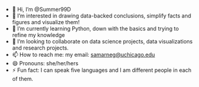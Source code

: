 - 👋 Hi, I’m @Summer99D
- 👀 I’m interested in drawing data-backed conclusions, simplify facts and figures and visualize them!
- 🌱 I’m currently learning Python, down with the basics and trying to refine my knowledge
- 💞️ I’m looking to collaborate on data science projects, data visualizations and research projects. 
- 📫 How to reach me: my email: samarneg@uchicago.edu
- 😄 Pronouns: she/her/hers
- ⚡ Fun fact: I can speak five languages and I am different people in each of them. 

<!---
Summer99D/Summer99D is a ✨ special ✨ repository because its `README.md` (this file) appears on your GitHub profile.
You can click the Preview link to take a look at your changes.
--->
